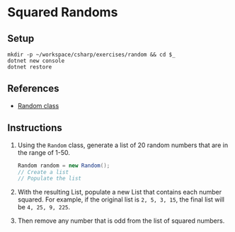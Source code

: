 # Squared Randoms

## Setup

```
mkdir -p ~/workspace/csharp/exercises/random && cd $_
dotnet new console
dotnet restore
```

## References

* [Random class](https://msdn.microsoft.com/en-us/library/system.random(v=vs.110).aspx)

## Instructions

1. Using the `Random` class, generate a list of 20 random numbers that are in the range of 1-50.

    ```cs
    Random random = new Random();
    // Create a list
    // Populate the list
    ```

1. With the resulting List, populate a new List that contains each number squared. For example, if the original list is `2, 5, 3, 15`, the final list will be `4, 25, 9, 225`.
1. Then remove any number that is odd from the list of squared numbers.